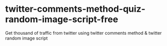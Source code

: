 # twitter-comments-method-quiz-random-image-script-free
Get thousand of traffic from twitter using twitter comments method &amp; twitter random image script 
